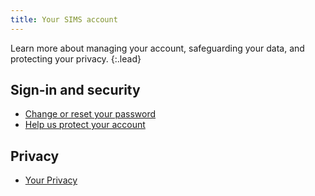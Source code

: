 ```yaml
---
title: Your SIMS account
---
```


Learn more about managing your account, safeguarding your data, and protecting your privacy.
{:.lead}

## Sign-in and security

* [Change or reset your password](passwords)
* [Help us protect your account](beingmoresecure)

## Privacy

* [Your Privacy](privacy)